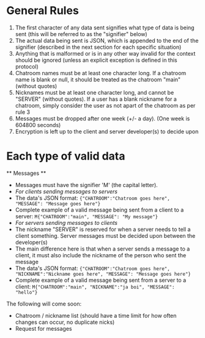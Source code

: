 # General Rules
1. The first character of any data sent signifies what type of data is being sent (this will be referred to as the "signifier" below)
2. The actual data being sent is JSON, which is appended to the end of the signifier (described in the next section for each specific situation)
3. Anything that is malformed or is in any other way invalid for the context should be ignored (unless an explicit exception is defined in this protocol)
4. Chatroom names must be at least one character long. If a chatroom name is blank or null, it should be treated as the chatroom "main" (without quotes)
5. Nicknames must be at least one character long, and cannot be "SERVER" (without quotes). If a user has a blank nickname for a chatroom, simply consider the user as not apart of the chatroom as per rule 3
6. Messages must be dropped after one week (+/- a day). (One week is 604800 seconds)
7. Encryption is left up to the client and server developer(s) to decide upon

# Each type of valid data  
** Messages **  
- Messages must have the signifier 'M' (the capital letter).
- *For clients sending messages to servers*
- The data's JSON format: `{"CHATROOM":"Chatroom goes here", "MESSAGE": "Message goes here"}`
- Complete example of a valid message being sent from a client to a server: `M{"CHATROOM":"main", "MESSAGE": "My message"}`
- *For servers sending messages to clients*
- The nickname "SERVER" is reserved for when a server needs to tell a client something. Server messages must be decided upon between the developer(s)
- The main difference here is that when a server sends a message to a client, it must also include the nickname of the person who sent the message
- The data's JSON format: `{"CHATROOM":"Chatroom goes here", "NICKNAME":"Nickname goes here", "MESSAGE": "Message goes here"}`
- Complete example of a valid message being sent from a server to a client: `M{"CHATROOM":"main", "NICKNAME":"ja boi", "MESSAGE": "hello"}`

The following will come soon:
- Chatroom / nickname list (should have a time limit for how often changes can occur, no duplicate nicks)  
- Request for messages
